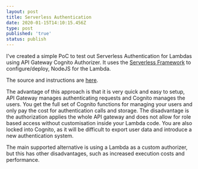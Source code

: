 ```yaml
---
layout: post
title: Serverless Authentication
date: 2020-01-15T14:10:15.456Z
type: post
published: 'true'
status: publish
---
```

I've created a simple PoC to test out Serverless Authentication for Lambdas using API Gateway Cognito Authorizer. It uses the [Serverless Framework](https://serverless.com/) to configure/deploy, NodeJS for the Lambda.

The source and instructions are [here](https://raw.githubusercontent.com/stevenalexander/serverless-authentication).

The advantage of this approach is that it is very quick and easy to setup, API Gateway manages authenticating requests and Cognito manages the users. You get the full set of Cognito functions for managing your users and only pay the cost for authentication calls and storage. The disadvantage is the authorization applies the whole API gateway and does not allow for role based access without customisation inside your Lambda code. You are also locked into Cognito, as it will be difficult to export user data and introduce a new authentication system.

The main supported alternative is using a Lambda as a custom authorizer, but this has other disadvantages, such as increased execution costs and performance.
